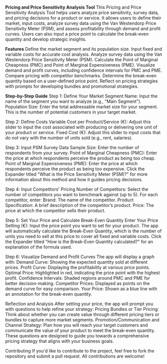 **Pricing and Price Sensitivity Analysis Tool**
This Pricing and Price Sensitivity Analysis Tool helps users analyze price sensitivity, survey data, and pricing decisions for a product or service. It allows users to define their market, input costs, analyze survey data using the Van Westendorp Price Sensitivity Meter (PSM), and assess profitability through demand and profit curves. Users can also input a price point to calculate the break-even quantity and develop strategic insights.

**Features**
Define the market segment and its population size.
Input fixed and variable costs for accurate cost analysis.
Analyze survey data using the Van Westendorp Price Sensitivity Meter (PSM).
Calculate the Point of Marginal Cheapness (PMC) and Point of Marginal Expensiveness (PME).
Visualize demand and profit curves, including confidence intervals for PMC and PME.
Compare pricing with competitor benchmarks.
Determine the break-even quantity based on a user-defined price point.
Reflect on pricing strategies with prompts for developing bundles and promotional strategies.

**Step-by-Step Guide**
Step 1: Define Your Market
Segment Name: Input the name of the segment you want to analyze (e.g., "Main Segment").
Population Size: Enter the total addressable market size for your segment. This is the number of potential customers in your target market.

Step 2: Define Costs
Variable Cost per Product/Service (€): Adjust this slider to input the cost associated with producing or delivering one unit of your product or service.
Fixed Cost (€): Adjust this slider to input costs that do not vary with the number of units sold (e.g., rent, salaries).

Step 3: Input PSM Survey Data
Sample Size: Enter the number of respondents from your survey.
Point of Marginal Cheapness (PMC): Enter the price at which respondents perceive the product as being too cheap.
Point of Marginal Expensiveness (PME): Enter the price at which respondents perceive the product as being too expensive.
Click the Expander titled "What is the Price Sensitivity Meter (PSM)?" for more information about this method and how it guides pricing decisions.

Step 4: Input Competitors' Pricing
Number of Competitors: Select the number of competitors you want to benchmark against (up to 5).
For each competitor, enter:
Brand: The name of the competitor.
Product Specification: A brief description of the competitor’s product.
Price: The price at which the competitor sells their product.

Step 5: Set Your Price and Calculate Break-Even Quantity
Enter Your Price Setting (€): Input the price point you want to set for your product.
The app will automatically calculate the Break-Even Quantity, which is the number of units you need to sell at this price to cover all fixed and variable costs.
Click the Expander titled "How is the Break-Even Quantity calculated?" for an explanation of the formula used.

Step 6: Visualize Demand and Profit Curves
The app will display a graph with:
Demand Curve: Showing the expected quantity sold at different prices.
Profit Curve: Displaying the profitability at various price points.
Optimal Price: Highlighted in red, indicating the price point with the highest profit.
Confidence Intervals: Shaded regions around PMC and PME for better decision-making.
Competitor Prices: Displayed as points on the demand curve for easy comparison.
Your Price: Shown as a blue line with an annotation for the break-even quantity.

Reflection and Analysis
After setting your price, the app will prompt you with questions to help refine your strategy:
Pricing Bundles or Tier Pricing: Think about whether you can create value through different pricing tiers or bundles to capture more market segments.
Promotion/Communication and Channel Strategy: Plan how you will reach your target customers and communicate the value of your product to meet the break-even quantity.
These questions are designed to guide you towards a comprehensive pricing strategy that aligns with your business goals.

Contributing
If you'd like to contribute to the project, feel free to fork the repository and submit a pull request. All contributions are welcome!
